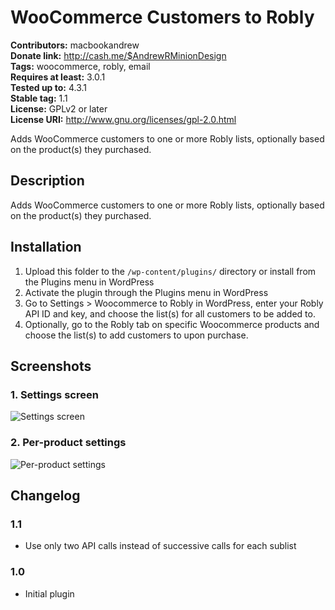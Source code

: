 # WooCommerce Customers to Robly #
**Contributors:** macbookandrew  
**Donate link:** http://cash.me/$AndrewRMinionDesign  
**Tags:** woocommerce, robly, email  
**Requires at least:** 3.0.1  
**Tested up to:** 4.3.1  
**Stable tag:** 1.1  
**License:** GPLv2 or later  
**License URI:** http://www.gnu.org/licenses/gpl-2.0.html  

Adds WooCommerce customers to one or more Robly lists, optionally based on the product(s) they purchased.

## Description ##

Adds WooCommerce customers to one or more Robly lists, optionally based on the product(s) they purchased.


## Installation ##

1. Upload this folder to the `/wp-content/plugins/` directory or install from the Plugins menu in WordPress
1. Activate the plugin through the Plugins menu in WordPress
1. Go to Settings > Woocommerce to Robly in WordPress, enter your Robly API ID and key, and choose the list(s) for all customers to be added to.
1. Optionally, go to the Robly tab on specific Woocommerce products and choose the list(s) to add customers to upon purchase.

## Screenshots ##

### 1. Settings screen ###
![Settings screen](http://s.wordpress.org/extend/plugins/woocommerce-customers-to-robly/screenshot-1.png)

### 2. Per-product settings ###
![Per-product settings](http://s.wordpress.org/extend/plugins/woocommerce-customers-to-robly/screenshot-2.png)


## Changelog ##

### 1.1 ###
* Use only two API calls instead of successive calls for each sublist

### 1.0 ###
* Initial plugin
